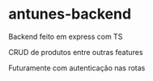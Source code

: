 ﻿# antunes-backend

Backend feito em express com TS

CRUD de produtos entre outras features

Futuramente com autenticação nas rotas

